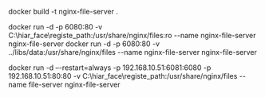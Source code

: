 docker build -t nginx-file-server .

docker run -d -p 6080:80 -v C:\hiar_face\registe_path:/usr/share/nginx/files:ro --name nginx-file-server nginx-file-server
docker run -d -p 6080:80 -v ../libs/data:/usr/share/nginx/files --name nginx-file-server nginx-file-server

docker run -d –-restart=always -p 192.168.10.51:6081:6080 -p 192.168.10.51:80:80 -v C:\hiar_face\registe_path:/usr/share/nginx/files --name file-server nginx-file-server
